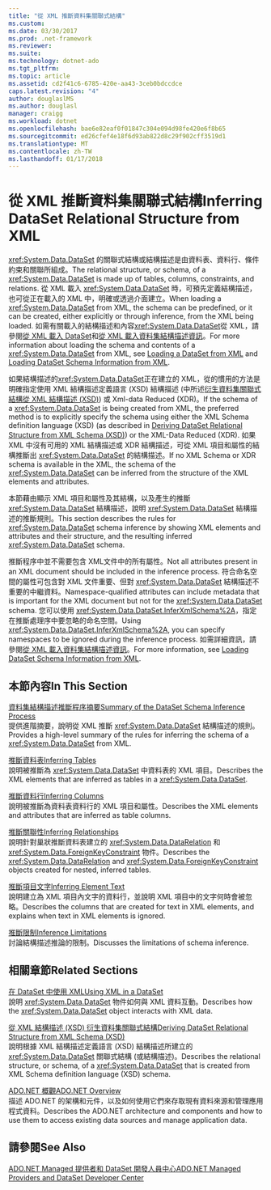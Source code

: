 ```yaml
---
title: "從 XML 推斷資料集關聯式結構"
ms.custom: 
ms.date: 03/30/2017
ms.prod: .net-framework
ms.reviewer: 
ms.suite: 
ms.technology: dotnet-ado
ms.tgt_pltfrm: 
ms.topic: article
ms.assetid: cd2f41c6-6785-420e-aa43-3ceb0bdccdce
caps.latest.revision: "4"
author: douglaslMS
ms.author: douglasl
manager: craigg
ms.workload: dotnet
ms.openlocfilehash: bae6e82eaf0f01847c304e094d98fe420e6f8b65
ms.sourcegitcommit: ed26cfef4e18f6d93ab822d8c29f902cff3519d1
ms.translationtype: MT
ms.contentlocale: zh-TW
ms.lasthandoff: 01/17/2018
---
```

# <a name="inferring-dataset-relational-structure-from-xml"></a><span data-ttu-id="80ad8-102">從 XML 推斷資料集關聯式結構</span><span class="sxs-lookup"><span data-stu-id="80ad8-102">Inferring DataSet Relational Structure from XML</span></span>
<span data-ttu-id="80ad8-103"><xref:System.Data.DataSet> 的關聯式結構或結構描述是由資料表、資料行、條件約束和關聯所組成。</span><span class="sxs-lookup"><span data-stu-id="80ad8-103">The relational structure, or schema, of a <xref:System.Data.DataSet> is made up of tables, columns, constraints, and relations.</span></span> <span data-ttu-id="80ad8-104">從 XML 載入 <xref:System.Data.DataSet> 時，可預先定義結構描述，也可從正在載入的 XML 中，明確或透過介面建立。</span><span class="sxs-lookup"><span data-stu-id="80ad8-104">When loading a <xref:System.Data.DataSet> from XML, the schema can be predefined, or it can be created, either explicitly or through inference, from the XML being loaded.</span></span> <span data-ttu-id="80ad8-105">如需有關載入的結構描述和內容<xref:System.Data.DataSet>從 XML，請參閱[從 XML 載入 DataSet](../../../../../docs/framework/data/adonet/dataset-datatable-dataview/loading-a-dataset-from-xml.md)和[從 XML 載入資料集結構描述資訊](../../../../../docs/framework/data/adonet/dataset-datatable-dataview/loading-dataset-schema-information-from-xml.md)。</span><span class="sxs-lookup"><span data-stu-id="80ad8-105">For more information about loading the schema and contents of a <xref:System.Data.DataSet> from XML, see [Loading a DataSet from XML](../../../../../docs/framework/data/adonet/dataset-datatable-dataview/loading-a-dataset-from-xml.md) and [Loading DataSet Schema Information from XML](../../../../../docs/framework/data/adonet/dataset-datatable-dataview/loading-dataset-schema-information-from-xml.md).</span></span>  
  
 <span data-ttu-id="80ad8-106">如果結構描述的<xref:System.Data.DataSet>正在建立的 XML，從的慣用的方法是明確指定使用 XML 結構描述定義語言 (XSD) 結構描述 (中所述[衍生資料集關聯式結構從 XML 結構描述 (XSD)](../../../../../docs/framework/data/adonet/dataset-datatable-dataview/deriving-dataset-relational-structure-from-xml-schema-xsd.md)) 或 Xml-data Reduced (XDR)。</span><span class="sxs-lookup"><span data-stu-id="80ad8-106">If the schema of a <xref:System.Data.DataSet> is being created from XML, the preferred method is to explicitly specify the schema using either the XML Schema definition language (XSD) (as described in [Deriving DataSet Relational Structure from XML Schema (XSD)](../../../../../docs/framework/data/adonet/dataset-datatable-dataview/deriving-dataset-relational-structure-from-xml-schema-xsd.md)) or the XML-Data Reduced (XDR).</span></span> <span data-ttu-id="80ad8-107">如果 XML 中沒有可用的 XML 結構描述或 XDR 結構描述，可從 XML 項目和屬性的結構推斷出 <xref:System.Data.DataSet> 的結構描述。</span><span class="sxs-lookup"><span data-stu-id="80ad8-107">If no XML Schema or XDR schema is available in the XML, the schema of the <xref:System.Data.DataSet> can be inferred from the structure of the XML elements and attributes.</span></span>  
  
 <span data-ttu-id="80ad8-108">本節藉由顯示 XML 項目和屬性及其結構，以及產生的推斷 <xref:System.Data.DataSet> 結構描述，說明 <xref:System.Data.DataSet> 結構描述的推斷規則。</span><span class="sxs-lookup"><span data-stu-id="80ad8-108">This section describes the rules for <xref:System.Data.DataSet> schema inference by showing XML elements and attributes and their structure, and the resulting inferred <xref:System.Data.DataSet> schema.</span></span>  
  
 <span data-ttu-id="80ad8-109">推斷程序中並不需要包含 XML文件中的所有屬性。</span><span class="sxs-lookup"><span data-stu-id="80ad8-109">Not all attributes present in an XML document should be included in the inference process.</span></span> <span data-ttu-id="80ad8-110">符合命名空間的屬性可包含對 XML 文件重要、但對 <xref:System.Data.DataSet> 結構描述不重要的中繼資料。</span><span class="sxs-lookup"><span data-stu-id="80ad8-110">Namespace-qualified attributes can include metadata that is important for the XML document but not for the <xref:System.Data.DataSet> schema.</span></span> <span data-ttu-id="80ad8-111">您可以使用 <xref:System.Data.DataSet.InferXmlSchema%2A>，指定在推斷處理序中要忽略的命名空間。</span><span class="sxs-lookup"><span data-stu-id="80ad8-111">Using <xref:System.Data.DataSet.InferXmlSchema%2A>, you can specify namespaces to be ignored during the inference process.</span></span> <span data-ttu-id="80ad8-112">如需詳細資訊，請參閱[從 XML 載入資料集結構描述資訊](../../../../../docs/framework/data/adonet/dataset-datatable-dataview/loading-dataset-schema-information-from-xml.md)。</span><span class="sxs-lookup"><span data-stu-id="80ad8-112">For more information, see [Loading DataSet Schema Information from XML](../../../../../docs/framework/data/adonet/dataset-datatable-dataview/loading-dataset-schema-information-from-xml.md).</span></span>  
  
## <a name="in-this-section"></a><span data-ttu-id="80ad8-113">本節內容</span><span class="sxs-lookup"><span data-stu-id="80ad8-113">In This Section</span></span>  
 [<span data-ttu-id="80ad8-114">資料集結構描述推斷程序摘要</span><span class="sxs-lookup"><span data-stu-id="80ad8-114">Summary of the DataSet Schema Inference Process</span></span>](../../../../../docs/framework/data/adonet/dataset-datatable-dataview/summary-of-the-dataset-schema-inference-process.md)  
 <span data-ttu-id="80ad8-115">提供進階摘要，說明從 XML 推斷 <xref:System.Data.DataSet> 結構描述的規則。</span><span class="sxs-lookup"><span data-stu-id="80ad8-115">Provides a high-level summary of the rules for inferring the schema of a <xref:System.Data.DataSet> from XML.</span></span>  
  
 [<span data-ttu-id="80ad8-116">推斷資料表</span><span class="sxs-lookup"><span data-stu-id="80ad8-116">Inferring Tables</span></span>](../../../../../docs/framework/data/adonet/dataset-datatable-dataview/inferring-tables.md)  
 <span data-ttu-id="80ad8-117">說明被推斷為 <xref:System.Data.DataSet> 中資料表的 XML 項目。</span><span class="sxs-lookup"><span data-stu-id="80ad8-117">Describes the XML elements that are inferred as tables in a <xref:System.Data.DataSet>.</span></span>  
  
 [<span data-ttu-id="80ad8-118">推斷資料行</span><span class="sxs-lookup"><span data-stu-id="80ad8-118">Inferring Columns</span></span>](../../../../../docs/framework/data/adonet/dataset-datatable-dataview/inferring-columns.md)  
 <span data-ttu-id="80ad8-119">說明被推斷為資料表資料行的 XML 項目和屬性。</span><span class="sxs-lookup"><span data-stu-id="80ad8-119">Describes the XML elements and attributes that are inferred as table columns.</span></span>  
  
 [<span data-ttu-id="80ad8-120">推斷關聯性</span><span class="sxs-lookup"><span data-stu-id="80ad8-120">Inferring Relationships</span></span>](../../../../../docs/framework/data/adonet/dataset-datatable-dataview/inferring-relationships.md)  
 <span data-ttu-id="80ad8-121">說明針對巢狀推斷資料表建立的 <xref:System.Data.DataRelation> 和 <xref:System.Data.ForeignKeyConstraint> 物件。</span><span class="sxs-lookup"><span data-stu-id="80ad8-121">Describes the <xref:System.Data.DataRelation> and <xref:System.Data.ForeignKeyConstraint> objects created for nested, inferred tables.</span></span>  
  
 [<span data-ttu-id="80ad8-122">推斷項目文字</span><span class="sxs-lookup"><span data-stu-id="80ad8-122">Inferring Element Text</span></span>](../../../../../docs/framework/data/adonet/dataset-datatable-dataview/inferring-element-text.md)  
 <span data-ttu-id="80ad8-123">說明建立為 XML 項目內文字的資料行，並說明 XML 項目中的文字何時會被忽略。</span><span class="sxs-lookup"><span data-stu-id="80ad8-123">Describes the columns that are created for text in XML elements, and explains when text in XML elements is ignored.</span></span>  
  
 [<span data-ttu-id="80ad8-124">推斷限制</span><span class="sxs-lookup"><span data-stu-id="80ad8-124">Inference Limitations</span></span>](../../../../../docs/framework/data/adonet/dataset-datatable-dataview/inference-limitations.md)  
 <span data-ttu-id="80ad8-125">討論結構描述推論的限制。</span><span class="sxs-lookup"><span data-stu-id="80ad8-125">Discusses the limitations of schema inference.</span></span>  
  
## <a name="related-sections"></a><span data-ttu-id="80ad8-126">相關章節</span><span class="sxs-lookup"><span data-stu-id="80ad8-126">Related Sections</span></span>  
 [<span data-ttu-id="80ad8-127">在 DataSet 中使用 XML</span><span class="sxs-lookup"><span data-stu-id="80ad8-127">Using XML in a DataSet</span></span>](../../../../../docs/framework/data/adonet/dataset-datatable-dataview/using-xml-in-a-dataset.md)  
 <span data-ttu-id="80ad8-128">說明 <xref:System.Data.DataSet> 物件如何與 XML 資料互動。</span><span class="sxs-lookup"><span data-stu-id="80ad8-128">Describes how the <xref:System.Data.DataSet> object interacts with XML data.</span></span>  
  
 [<span data-ttu-id="80ad8-129">從 XML 結構描述 (XSD) 衍生資料集關聯式結構</span><span class="sxs-lookup"><span data-stu-id="80ad8-129">Deriving DataSet Relational Structure from XML Schema (XSD)</span></span>](../../../../../docs/framework/data/adonet/dataset-datatable-dataview/deriving-dataset-relational-structure-from-xml-schema-xsd.md)  
 <span data-ttu-id="80ad8-130">說明根據 XML 結構描述定義語言 (XSD) 結構描述所建立的 <xref:System.Data.DataSet> 關聯式結構 (或結構描述)。</span><span class="sxs-lookup"><span data-stu-id="80ad8-130">Describes the relational structure, or schema, of a <xref:System.Data.DataSet> that is created from XML Schema definition language (XSD) schema.</span></span>  
  
 [<span data-ttu-id="80ad8-131">ADO.NET 概觀</span><span class="sxs-lookup"><span data-stu-id="80ad8-131">ADO.NET Overview</span></span>](../../../../../docs/framework/data/adonet/ado-net-overview.md)  
 <span data-ttu-id="80ad8-132">描述 ADO.NET 的架構和元件，以及如何使用它們來存取現有資料來源和管理應用程式資料。</span><span class="sxs-lookup"><span data-stu-id="80ad8-132">Describes the ADO.NET architecture and components and how to use them to access existing data sources and manage application data.</span></span>  
  
## <a name="see-also"></a><span data-ttu-id="80ad8-133">請參閱</span><span class="sxs-lookup"><span data-stu-id="80ad8-133">See Also</span></span>  
 [<span data-ttu-id="80ad8-134">ADO.NET Managed 提供者和 DataSet 開發人員中心</span><span class="sxs-lookup"><span data-stu-id="80ad8-134">ADO.NET Managed Providers and DataSet Developer Center</span></span>](http://go.microsoft.com/fwlink/?LinkId=217917)
